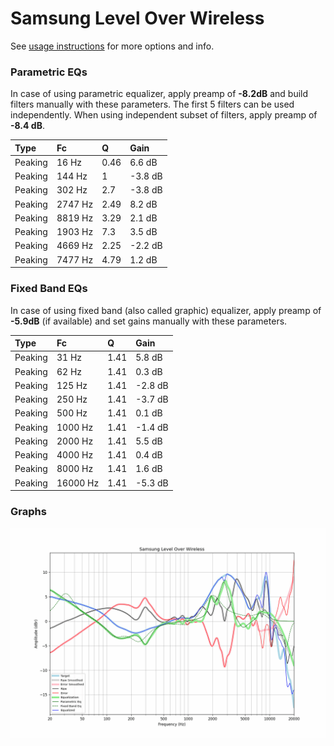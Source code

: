 # Samsung Level Over Wireless
See [usage instructions](https://github.com/jaakkopasanen/AutoEq#usage) for more options and info.

### Parametric EQs
In case of using parametric equalizer, apply preamp of **-8.2dB** and build filters manually
with these parameters. The first 5 filters can be used independently.
When using independent subset of filters, apply preamp of **-8.4 dB**.

| Type    | Fc      |    Q | Gain    |
|:--------|:--------|:-----|:--------|
| Peaking | 16 Hz   | 0.46 | 6.6 dB  |
| Peaking | 144 Hz  | 1    | -3.8 dB |
| Peaking | 302 Hz  | 2.7  | -3.8 dB |
| Peaking | 2747 Hz | 2.49 | 8.2 dB  |
| Peaking | 8819 Hz | 3.29 | 2.1 dB  |
| Peaking | 1903 Hz | 7.3  | 3.5 dB  |
| Peaking | 4669 Hz | 2.25 | -2.2 dB |
| Peaking | 7477 Hz | 4.79 | 1.2 dB  |

### Fixed Band EQs
In case of using fixed band (also called graphic) equalizer, apply preamp of **-5.9dB**
(if available) and set gains manually with these parameters.

| Type    | Fc       |    Q | Gain    |
|:--------|:---------|:-----|:--------|
| Peaking | 31 Hz    | 1.41 | 5.8 dB  |
| Peaking | 62 Hz    | 1.41 | 0.3 dB  |
| Peaking | 125 Hz   | 1.41 | -2.8 dB |
| Peaking | 250 Hz   | 1.41 | -3.7 dB |
| Peaking | 500 Hz   | 1.41 | 0.1 dB  |
| Peaking | 1000 Hz  | 1.41 | -1.4 dB |
| Peaking | 2000 Hz  | 1.41 | 5.5 dB  |
| Peaking | 4000 Hz  | 1.41 | 0.4 dB  |
| Peaking | 8000 Hz  | 1.41 | 1.6 dB  |
| Peaking | 16000 Hz | 1.41 | -5.3 dB |

### Graphs
![](./Samsung%20Level%20Over%20Wireless.png)